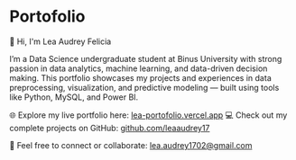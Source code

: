 # Portofolio
👋 Hi, I'm Lea Audrey Felicia

I’m a Data Science undergraduate student at Binus University with strong passion in data analytics, machine learning, and data-driven decision making.
This portfolio showcases my projects and experiences in data preprocessing, visualization, and predictive modeling — built using tools like Python, MySQL, and Power BI.

🌐 Explore my live portfolio here: [lea-portofolio.vercel.app](https://lea-portofolio.vercel.app)
💻 Check out my complete projects on GitHub: [github.com/leaaudrey17](https://github.com/leaaudrey17)

📧 Feel free to connect or collaborate: lea.audrey1702@gmail.com

